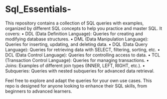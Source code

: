 # Sql_Essentials-
This repository contains a collection of SQL queries with examples, organized by different SQL concepts to help you practice and master SQL. 
It covers:
•	DDL (Data Definition Language): Queries for creating and modifying database structures.
•	DML (Data Manipulation Language): Queries for inserting, updating, and deleting data.
•	DQL (Data Query Language): Queries for retrieving data with SELECT, filtering, sorting, etc.
•	DCL (Data Control Language): Queries for controlling access to data.
•	TCL (Transaction Control Language): Queries for managing transactions.
•	Joins: Examples of different join types (INNER, LEFT, RIGHT, etc.).
•	Subqueries: Queries with nested subqueries for advanced data retrieval.

Feel free to explore and adapt the queries for your own use cases. This repo is designed for anyone looking to enhance their SQL skills, from beginners to advanced learners.

